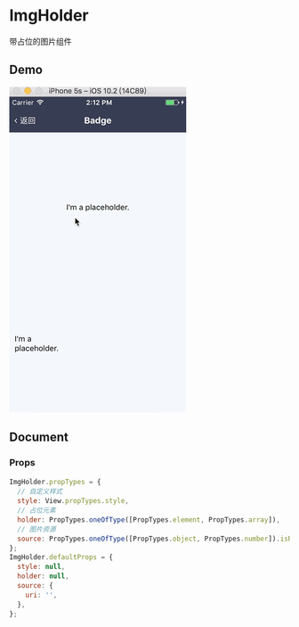 # ImgHolder

带占位的图片组件

## Demo

![](demo.gif)

## Document

### Props

```js
ImgHolder.propTypes = {
  // 自定义样式
  style: View.propTypes.style,
  // 占位元素
  holder: PropTypes.oneOfType([PropTypes.element, PropTypes.array]),
  // 图片资源
  source: PropTypes.oneOfType([PropTypes.object, PropTypes.number]).isRequired,
};
ImgHolder.defaultProps = {
  style: null,
  holder: null,
  source: {
    uri: '',
  },
};
```
